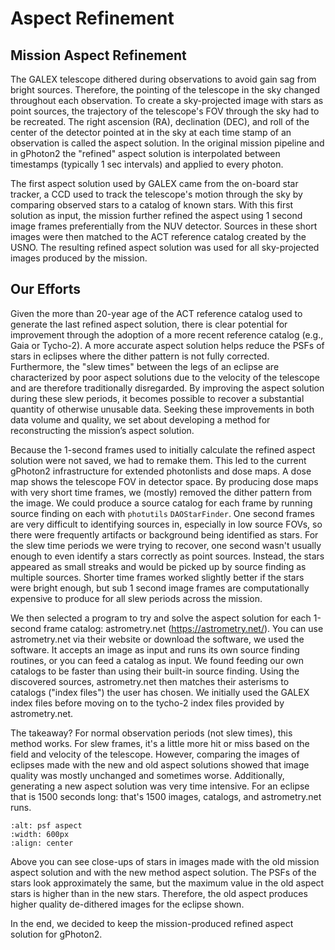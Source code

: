 # Aspect Refinement 

## Mission Aspect Refinement 
The GALEX telescope dithered during observations to avoid gain sag from bright sources. Therefore, the pointing of the telescope in the sky changed throughout each observation. To create a sky-projected image with stars as point sources, the trajectory of the telescope's FOV through the sky had to be recreated. The right ascension (RA), declination (DEC), and roll of the center of the detector pointed at in the sky at each time stamp of an observation is called the aspect solution. In the original mission pipeline and in gPhoton2 the "refined" aspect solution is interpolated between timestamps (typically 1 sec intervals) and applied to every photon. 

The first aspect solution used by GALEX came from the on-board star tracker, a CCD used to track the telescope's motion through the sky by comparing observed stars to a catalog of known stars. With this first solution as input, the mission further refined the aspect using 1 second image frames preferentially from the NUV detector. Sources in these short images were then matched to the ACT reference catalog created by the USNO. The resulting refined aspect solution was used for all sky-projected images produced by the mission. 

## Our Efforts 
Given the more than 20-year age of the ACT reference catalog used to generate the last refined aspect solution, there is clear potential for improvement through the adoption of a more recent reference catalog (e.g., Gaia or Tycho-2). A more accurate aspect solution helps reduce the PSFs of stars in eclipses where the dither pattern is not fully corrected. Furthermore, the "slew times" between the legs of an eclipse are characterized by poor aspect solutions due to the velocity of the telescope and are therefore traditionally disregarded. By improving the aspect solution during these slew periods, it becomes possible to recover a substantial quantity of otherwise unusable data. Seeking these improvements in both data volume and quality, we set about developing a method for reconstructing the mission’s aspect solution.

Because the 1-second frames used to initially calculate the refined aspect solution were not saved, we had to remake them. This led to the current gPhoton2 infrastructure for extended photonlists and dose maps. A dose map shows the telescope FOV in detector space. By producing dose maps with very short time frames, we (mostly) removed the dither pattern from the image. We could produce a source catalog for each frame by running source finding on each with `photutils` `DAOStarFinder`. One second frames are very difficult to identifying sources in, especially in low source FOVs, so there were frequently artifacts or background being identified as stars. For the slew time periods we were trying to recover, one second wasn't usually enough to even identify a stars correctly as point sources. Instead, the stars appeared as small streaks and would be picked up by source finding as multiple sources. Shorter time frames worked slightly better if the stars were bright enough, but sub 1 second image frames are computationally expensive to produce for all slew periods across the mission. 

We then selected a program to try and solve the aspect solution for each 1-second frame catalog: astrometry.net (https://astrometry.net/). You can use astrometry.net via their website or download the software, we used the software. It accepts an image as input and runs its own source finding routines, or you can feed a catalog as input. We found feeding our own catalogs to be faster than using their built-in source finding. Using the discovered sources, astrometry.net then matches their asterisms to catalogs ("index files") the user has chosen. We initially used the GALEX index files before moving on to the tycho-2 index files provided by astrometry.net. 

The takeaway? For normal observation periods (not slew times), this method works. For slew frames, it's a little more hit or miss based on the field and velocity of the telescope. However, comparing the images of eclipses made with the new and old aspect solutions showed that image quality was mostly unchanged and sometimes worse. Additionally, generating a new aspect solution was very time intensive. For an eclipse that is 1500 seconds long: that's 1500 images, catalogs, and astrometry.net runs. 

```{image} figures/aspectsoln.png
:alt: psf aspect 
:width: 600px
:align: center
```
Above you can see close-ups of stars in images made with the old mission aspect solution and with the new method aspect solution. The PSFs of the stars look approximately the same, but the maximum value in the old aspect stars is higher than in the new stars. Therefore, the old aspect produces higher quality de-dithered images for the eclipse shown. 

In the end, we decided to keep the mission-produced refined aspect solution for gPhoton2. 